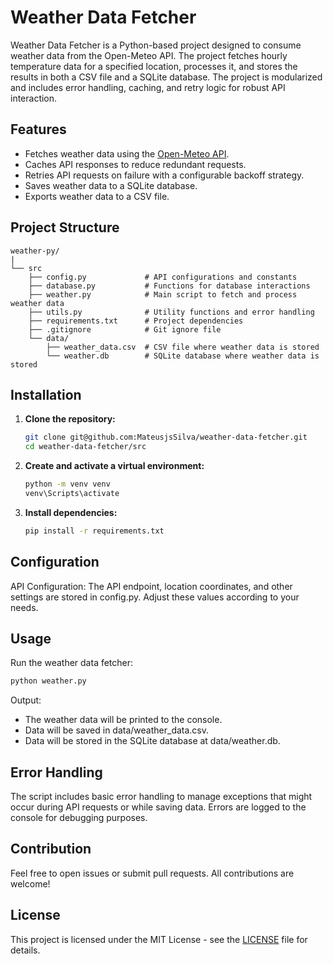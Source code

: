 # Weather Data Fetcher

Weather Data Fetcher is a Python-based project designed to consume weather data from the Open-Meteo API. The project fetches hourly temperature data for a specified location, processes it, and stores the results in both a CSV file and a SQLite database. The project is modularized and includes error handling, caching, and retry logic for robust API interaction.

## Features

- Fetches weather data using the [Open-Meteo API](https://open-meteo.com/).
- Caches API responses to reduce redundant requests.
- Retries API requests on failure with a configurable backoff strategy.
- Saves weather data to a SQLite database.
- Exports weather data to a CSV file.

## Project Structure

```plaintext
weather-py/
|
└── src   
    ├── config.py             # API configurations and constants
    ├── database.py           # Functions for database interactions
    ├── weather.py            # Main script to fetch and process weather data
    ├── utils.py              # Utility functions and error handling
    ├── requirements.txt      # Project dependencies
    ├── .gitignore            # Git ignore file
    └── data/
        ├── weather_data.csv  # CSV file where weather data is stored
        └── weather.db        # SQLite database where weather data is stored
```

## Installation

1. **Clone the repository:**
    ```bash
    git clone git@github.com:MateusjsSilva/weather-data-fetcher.git
    cd weather-data-fetcher/src
    ```
2. **Create and activate a virtual environment:**
    ```bash
    python -m venv venv
    venv\Scripts\activate
    ```
3. **Install dependencies:**
    ```bash
    pip install -r requirements.txt
    ```

## Configuration
API Configuration: The API endpoint, location coordinates, and other settings are stored in config.py. Adjust these values according to your needs.

## Usage
Run the weather data fetcher:
```bash
python weather.py
```
Output:
- The weather data will be printed to the console.
- Data will be saved in data/weather_data.csv.
- Data will be stored in the SQLite database at data/weather.db.

## Error Handling
The script includes basic error handling to manage exceptions that might occur during API requests or while saving data. Errors are logged to the console for debugging purposes.

## Contribution

Feel free to open issues or submit pull requests. All contributions are welcome!

## License

This project is licensed under the MIT License - see the [LICENSE](LICENSE) file for details.